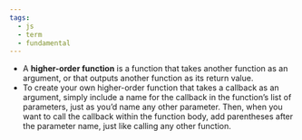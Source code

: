```yaml
---
tags:
  - js
  - term
  - fundamental
---
```


- A **higher-order function** is a function that takes another function as an argument, or that outputs another function as its return value.
- To create your own higher-order function that takes a callback as an argument, simply include a name for the callback in the function’s list of parameters, just as you’d name any other parameter. Then, when you want to call the callback within the function body, add parentheses after the parameter name, just like calling any other function.
